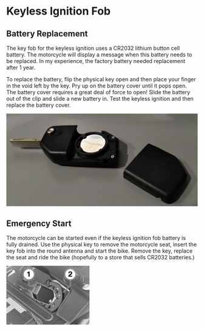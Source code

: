 # Keyless Ignition Fob 

## Battery Replacement

The key fob for the keyless ignition uses a CR2032 lithium button cell battery.
The motorcycle will display a message when this battery needs to be replaced.
In my experience, the factory battery needed replacement after 1 year.

To replace the battery, flip the physical key open and then place your finger
in the void left by the key. Pry up on the battery cover until it pops open.
The battery cover requires a great deal of force to open! Slide the battery out
of the clip and slide a new battery in. Test the keyless ignition and then
replace the battery cover.

![key fob photo](assets/key-battery.jpg)

## Emergency Start

The motorcycle can be started even if the keyless ignition fob battery is fully
drained. Use the physical key to remove the motorcycle seat, insert the key fob
into the round antenna and start the bike. Remove the key, replace the seat and
ride the bike (hopefully to a store that sells CR2032 batteries.)

![ring antenna illustration](assets/key-under-seat.jpg)
